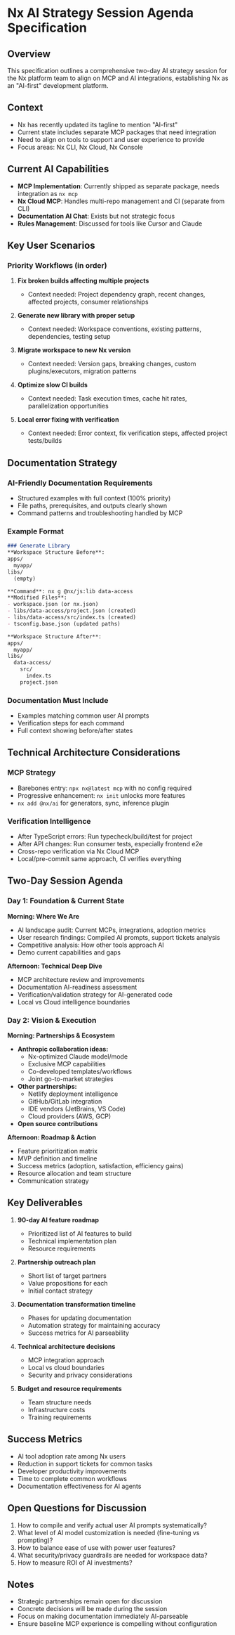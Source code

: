 # Nx AI Strategy Session Agenda Specification

## Overview
This specification outlines a comprehensive two-day AI strategy session for the Nx platform team to align on MCP and AI integrations, establishing Nx as an "AI-first" development platform.

## Context
- Nx has recently updated its tagline to mention "AI-first"
- Current state includes separate MCP packages that need integration
- Need to align on tools to support and user experience to provide
- Focus areas: Nx CLI, Nx Cloud, Nx Console

## Current AI Capabilities
- **MCP Implementation**: Currently shipped as separate package, needs integration as `nx mcp`
- **Nx Cloud MCP**: Handles multi-repo management and CI (separate from CLI)
- **Documentation AI Chat**: Exists but not strategic focus
- **Rules Management**: Discussed for tools like Cursor and Claude

## Key User Scenarios

### Priority Workflows (in order)
1. **Fix broken builds affecting multiple projects**
   - Context needed: Project dependency graph, recent changes, affected projects, consumer relationships
   
2. **Generate new library with proper setup**
   - Context needed: Workspace conventions, existing patterns, dependencies, testing setup
   
3. **Migrate workspace to new Nx version**
   - Context needed: Version gaps, breaking changes, custom plugins/executors, migration patterns
   
4. **Optimize slow CI builds**
   - Context needed: Task execution times, cache hit rates, parallelization opportunities

5. **Local error fixing with verification**
   - Context needed: Error context, fix verification steps, affected project tests/builds

## Documentation Strategy

### AI-Friendly Documentation Requirements
- Structured examples with full context (100% priority)
- File paths, prerequisites, and outputs clearly shown
- Command patterns and troubleshooting handled by MCP

### Example Format
```markdown
### Generate Library
**Workspace Structure Before**:
apps/
  myapp/
libs/
  (empty)

**Command**: nx g @nx/js:lib data-access
**Modified Files**:
- workspace.json (or nx.json)
- libs/data-access/project.json (created)
- libs/data-access/src/index.ts (created)
- tsconfig.base.json (updated paths)

**Workspace Structure After**:
apps/
  myapp/
libs/
  data-access/
    src/
      index.ts
    project.json
```

### Documentation Must Include
- Examples matching common user AI prompts
- Verification steps for each command
- Full context showing before/after states

## Technical Architecture Considerations

### MCP Strategy
- Barebones entry: `npx nx@latest mcp` with no config required
- Progressive enhancement: `nx init` unlocks more features
- `nx add @nx/ai` for generators, sync, inference plugin

### Verification Intelligence
- After TypeScript errors: Run typecheck/build/test for project
- After API changes: Run consumer tests, especially frontend e2e
- Cross-repo verification via Nx Cloud MCP
- Local/pre-commit same approach, CI verifies everything

## Two-Day Session Agenda

### Day 1: Foundation & Current State

**Morning: Where We Are**
- AI landscape audit: Current MCPs, integrations, adoption metrics
- User research findings: Compiled AI prompts, support tickets analysis
- Competitive analysis: How other tools approach AI
- Demo current capabilities and gaps

**Afternoon: Technical Deep Dive**
- MCP architecture review and improvements
- Documentation AI-readiness assessment
- Verification/validation strategy for AI-generated code
- Local vs Cloud intelligence boundaries

### Day 2: Vision & Execution

**Morning: Partnerships & Ecosystem**
- **Anthropic collaboration ideas:**
  - Nx-optimized Claude model/mode
  - Exclusive MCP capabilities
  - Co-developed templates/workflows
  - Joint go-to-market strategies
- **Other partnerships:**
  - Netlify deployment intelligence
  - GitHub/GitLab integration
  - IDE vendors (JetBrains, VS Code)
  - Cloud providers (AWS, GCP)
- **Open source contributions**

**Afternoon: Roadmap & Action**
- Feature prioritization matrix
- MVP definition and timeline
- Success metrics (adoption, satisfaction, efficiency gains)
- Resource allocation and team structure
- Communication strategy

## Key Deliverables

1. **90-day AI feature roadmap**
   - Prioritized list of AI features to build
   - Technical implementation plan
   - Resource requirements

2. **Partnership outreach plan**
   - Short list of target partners
   - Value propositions for each
   - Initial contact strategy

3. **Documentation transformation timeline**
   - Phases for updating documentation
   - Automation strategy for maintaining accuracy
   - Success metrics for AI parseability

4. **Technical architecture decisions**
   - MCP integration approach
   - Local vs cloud boundaries
   - Security and privacy considerations

5. **Budget and resource requirements**
   - Team structure needs
   - Infrastructure costs
   - Training requirements

## Success Metrics

- AI tool adoption rate among Nx users
- Reduction in support tickets for common tasks
- Developer productivity improvements
- Time to complete common workflows
- Documentation effectiveness for AI agents

## Open Questions for Discussion

1. How to compile and verify actual user AI prompts systematically?
2. What level of AI model customization is needed (fine-tuning vs prompting)?
3. How to balance ease of use with power user features?
4. What security/privacy guardrails are needed for workspace data?
5. How to measure ROI of AI investments?

## Notes

- Strategic partnerships remain open for discussion
- Concrete decisions will be made during the session
- Focus on making documentation immediately AI-parseable
- Ensure baseline MCP experience is compelling without configuration